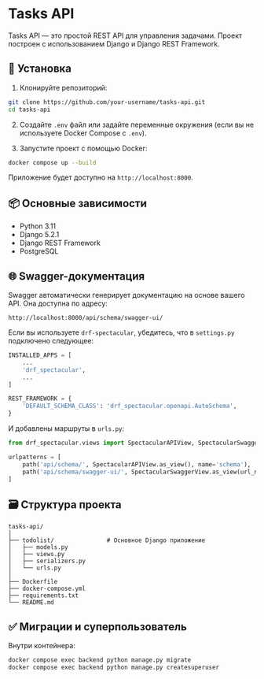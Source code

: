 # Tasks API

Tasks API — это простой REST API для управления задачами. Проект построен с использованием Django и Django REST Framework.

## 🔧 Установка

1. Клонируйте репозиторий:

```bash
git clone https://github.com/your-username/tasks-api.git
cd tasks-api
```

2. Создайте `.env` файл или задайте переменные окружения (если вы не используете Docker Compose с `.env`).

3. Запустите проект с помощью Docker:

```bash
docker compose up --build
```

Приложение будет доступно на `http://localhost:8000`.

## 📦 Основные зависимости

- Python 3.11
- Django 5.2.1
- Django REST Framework
- PostgreSQL

## 🌐 Swagger-документация

Swagger автоматически генерирует документацию на основе вашего API. Она доступна по адресу:

```
http://localhost:8000/api/schema/swagger-ui/
```

Если вы используете `drf-spectacular`, убедитесь, что в `settings.py` подключено следующее:

```python
INSTALLED_APPS = [
    ...
    'drf_spectacular',
    ...
]

REST_FRAMEWORK = {
    'DEFAULT_SCHEMA_CLASS': 'drf_spectacular.openapi.AutoSchema',
}
```

И добавлены маршруты в `urls.py`:

```python
from drf_spectacular.views import SpectacularAPIView, SpectacularSwaggerView

urlpatterns = [
    path('api/schema/', SpectacularAPIView.as_view(), name='schema'),
    path('api/schema/swagger-ui/', SpectacularSwaggerView.as_view(url_name='schema'), name='swagger-ui'),
]
```

## 🗃 Структура проекта

```
tasks-api/
│
├── todolist/               # Основное Django приложение
│   ├── models.py
│   ├── views.py
│   ├── serializers.py
│   └── urls.py
│
├── Dockerfile
├── docker-compose.yml
├── requirements.txt
└── README.md
```

## ✅ Миграции и суперпользователь

Внутри контейнера:

```bash
docker compose exec backend python manage.py migrate
docker compose exec backend python manage.py createsuperuser
```


